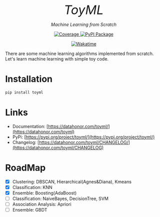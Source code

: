 <p align="center" style="font-size:40px; margin:0px 10px 0px 10px">
    <em>ToyML</em>
</p>
<p align="center">
    <em>Machine Learning from Scratch</em>
</p>



<p align="center">
    <a href="https://codecov.io/gh/shenxiangzhuang/ToyML" target="_blank">
        <img src="https://codecov.io/gh/shenxiangzhuang/ToyML/branch/master/graph/badge.svg" alt="Coverage">
    </a>
    <a href="https://pypi.org/project/toyml" target="_blank">
        <img src="https://badge.fury.io/py/toyml.svg" alt="PyPI Package">
    </a>

</p>

<p align="center">
    <a href="https://wakatime.com/badge/user/b1a6ec36-190a-4135-b888-17ab5663e841/project/250b9a9d-dd00-432d-b69f-041d1611b5b6" target="_blank">
        <img src="https://wakatime.com/badge/user/b1a6ec36-190a-4135-b888-17ab5663e841/project/250b9a9d-dd00-432d-b69f-041d1611b5b6.svg" alt="Wakatime">
    </a>
</p>


There are some machine learning algorithms implemented from scratch.
Let's learn machine learning with simple toy code.


# Installation
```bash
pip install toyml
```


# Links
- Documentation: [https://datahonor.com/toyml/](https://datahonor.com/toyml)
- PyPi: [https://pypi.org/project/toyml/](https://pypi.org/project/toyml/)
- Changelog: [https://datahonor.com/toyml/CHANGELOG/](https://datahonor.com/toyml/CHANGELOG)


# RoadMap

- [x] Clustering: DBSCAN, Hierarchical(Agnes&Diana), Kmeans
- [x] Classification: KNN
- [x] Ensemble: Boosting(AdaBoost)
- [ ] Classification: NaiveBayes, DecisionTree, SVM
- [ ] Association Analysis: Apriori
- [ ] Ensemble: GBDT
